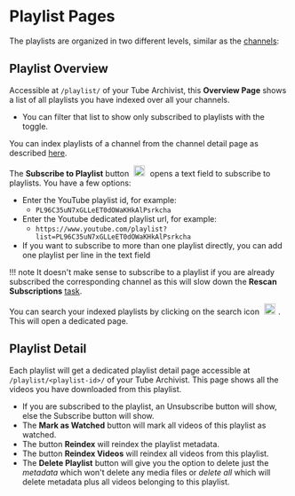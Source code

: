 # Playlist Pages
The playlists are organized in two different levels, similar as the [channels](channels.md):

## Playlist Overview
Accessible at `/playlist/` of your Tube Archivist, this **Overview Page** shows a list of all playlists you have indexed over all your channels.
- You can filter that list to show only subscribed to playlists with the toggle.

You can index playlists of a channel from the channel detail page as described [here](channels.md#channel-detail).

The **Subscribe to Playlist** button <img src="/assets/icon-add.png?raw=true" alt="add icon" width="20px" style="margin:0 5px;"> opens a text field to subscribe to playlists. You have a few options:

- Enter the YouTube playlist id, for example:
    - `PL96C35uN7xGLLeET0dOWaKHkAlPsrkcha`
- Enter the Youtube dedicated playlist url, for example:
    - `https://www.youtube.com/playlist?list=PL96C35uN7xGLLeET0dOWaKHkAlPsrkcha`
- If you want to subscribe to more than one playlist directly, you can add one playlist per line in the text field

!!! note
    It doesn't make sense to subscribe to a playlist if you are already subscribed the corresponding channel as this will slow down the **Rescan Subscriptions** [task](downloads.md#rescan-subscriptions).

You can search your indexed playlists by clicking on the search icon <img src="/assets/icon-search.png?raw=true" alt="search icon" width="20px" style="margin:0 5px;">. This will open a dedicated page.

## Playlist Detail
Each playlist will get a dedicated playlist detail page accessible at `/playlist/<playlist-id>/` of your Tube Archivist. This page shows all the videos you have downloaded from this playlist.

- If you are subscribed to the playlist, an Unsubscribe button will show, else the Subscribe button will show.
- The **Mark as Watched** button will mark all videos of this playlist as watched.
- The button **Reindex** will reindex the playlist metadata.
- The button **Reindex Videos** will reindex all videos from this playlist.
- The **Delete Playlist** button will give you the option to delete just the *metadata* which won't delete any media files or *delete all* which will delete metadata plus all videos belonging to this playlist.